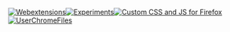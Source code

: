 [![Webextensions  ](https://raw.githubusercontent.com/VitaliyVstyle/VitaliyVstyle.github.io/master/content/webextensions.svg)](https://github.com/VitaliyVstyle/VitaliyVstyle.github.io/tree/master/webextensions#readme)[![Experiments  ](https://raw.githubusercontent.com/VitaliyVstyle/VitaliyVstyle.github.io/master/content/experiments.svg)](https://github.com/VitaliyVstyle/VitaliyVstyle.github.io/tree/master/webextensions/experiments#readme)[![Custom CSS and JS for Firefox  ](https://raw.githubusercontent.com/VitaliyVstyle/VitaliyVstyle.github.io/master/content/stylesff.svg)](https://github.com/VitaliyVstyle/VitaliyVstyle.github.io/tree/master/stylesff/user_chrome_files#readme)[![UserChromeFiles  ](https://raw.githubusercontent.com/VitaliyVstyle/VitaliyVstyle.github.io/master/content/user_chrome_files.svg)](https://github.com/VitaliyVstyle/VitaliyVstyle.github.io/tree/master/stylesff/user_chrome_files#readme)

